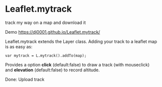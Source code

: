# Leaflet.mytrack
track my way on a map and download it

Demo https://dj0001.github.io/Leaflet.mytrack/

Leaflet.mytrack extends the Layer class. Adding your track to a leaflet map is as easy as:

    var mytrack = L.mytrack().addTo(map);

Provides a option **click** (default:false) to draw a track (with mouseclick)    
and **elevation** (default:false) to record altitude.

Done: Upload track
